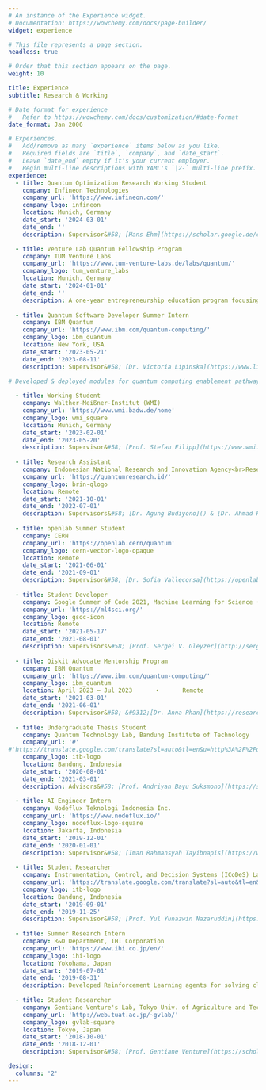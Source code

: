 ```yaml
---
# An instance of the Experience widget.
# Documentation: https://wowchemy.com/docs/page-builder/
widget: experience

# This file represents a page section.
headless: true

# Order that this section appears on the page.
weight: 10

title: Experience
subtitle: Research & Working

# Date format for experience
#   Refer to https://wowchemy.com/docs/customization/#date-format
date_format: Jan 2006

# Experiences.
#   Add/remove as many `experience` items below as you like.
#   Required fields are `title`, `company`, and `date_start`.
#   Leave `date_end` empty if it's your current employer.
#   Begin multi-line descriptions with YAML's `|2-` multi-line prefix.
experience:
  - title: Quantum Optimization Research Working Student
    company: Infineon Technologies
    company_url: 'https://www.infineon.com/'
    company_logo: infineon
    location: Munich, Germany
    date_start: '2024-03-01'
    date_end: ''
    description: Supervisor&#58; [Hans Ehm](https://scholar.google.de/citations?user=i7bdrB4AAAAJ&hl=de), [Lilly Palackal](https://www.cs.cit.tum.de/en/sccs/people/lilly-palackal/), [Maximilian Hess]()<br>• Studying algorithms to enhance QAOA performance, taking advantage of qubit measurement correlation from an optimized QAOA circuit, e.g., the quantum relax-and-round algorithm and variations of recursive QAOA, in solving binary optimization problems.<br>• Contributes to various German government-funded and private projects&#58;<br>

  - title: Venture Lab Quantum Fellowship Program
    company: TUM Venture Labs
    company_url: 'https://www.tum-venture-labs.de/labs/quantum/'
    company_logo: tum_venture_labs
    location: Munich, Germany
    date_start: '2024-01-01'
    date_end: ''
    description: A one-year entrepreneurship education program focusing on quantum applications. Participating in technological & entrepreneurial workshops, founders associate internship, and product ideation & building. Selected as one of the 10 students in the first cohort.
    
  - title: Quantum Software Developer Summer Intern
    company: IBM Quantum
    company_url: 'https://www.ibm.com/quantum-computing/'
    company_logo: ibm_quantum
    location: New York, USA
    date_start: '2023-05-21'
    date_end: '2023-08-11'
    description: Supervisor&#58; [Dr. Victoria Lipinska](https://www.linkedin.com/in/victoria-lipinska/)<br>• Enhanced quantum computing research & education framework for [Cleveland Clinic](https://my.clevelandclinic.org/) (CCF) by making Quantum Repository, a compilation & documentation of IBM-CCF research and code-base.<br>• Developed quantum computing education module for healthcare & life sciences research for CCF. Made quantum computing poster for touchscreen interactive panel as info board on the on-site CCF quantum computer.<br>• Part of the Quantum Intern Advisory Board&#58; Arranged and initiated 10+ events, panel discussions, and talks, for all 2023 interns.

# Developed & deployed modules for quantum computing enablement pathways, focusing on quantum computing applications in healthcare. A partnership with [Cleveland Clinic](https://my.clevelandclinic.org/).
    
  - title: Working Student
    company: Walther-Meißner-Institut (WMI)
    company_url: 'https://www.wmi.badw.de/home'
    company_logo: wmi_square
    location: Munich, Germany
    date_start: '2023-02-01'
    date_end: '2023-05-20'
    description: Supervisor&#58; [Prof. Stefan Filipp](https://www.wmi.badw.de/the-institute/team/stefan-filipp), [Dr. Gleb Krylov](https://www.wmi.badw.de/the-institute/team/gleb-krylov), & [Malay Singh](https://www.wmi.badw.de/the-institute/team/malay-singh)<br>Developed internal WMI software suites for real-time visualizations of quantum computing hardware experimental data with Plotly Dash.
    
  - title: Research Assistant
    company: Indonesian National Research and Innovation Agency<br>Research Center for Quantum Physics
    company_url: 'https://quantumresearch.id/'
    company_logo: brin-qlogo
    location: Remote
    date_start: '2021-10-01'
    date_end: '2022-07-01'
    description: Supervisors&#58; [Dr. Agung Budiyono]() & [Dr. Ahmad R. T. Nugraha](https://art.nugraha.web.id/)<br>Developed a novel Monte Carlo simulation within epistemically-restricted phase-space formulation of quantum mechanics for quantum many-body systems. This novel method allows for a better calculation time at a large sampling with reasonable accuracy. Used TensorFlow to code the simulation and for automatic optimization.
    
  - title: openlab Summer Student
    company: CERN
    company_url: 'https://openlab.cern/quantum'
    company_logo: cern-vector-logo-opaque
    location: Remote
    date_start: '2021-06-01'
    date_end: '2021-09-01'
    description: Supervisor&#58; [Dr. Sofia Vallecorsa](https://openlab.cern/team/sofia-vallecorsa)<br>Investigated the Quantum Generative Adversarial Networks algorithm to simulate the $t\bar{t}H(b\bar{b})$ production processes in the LHC experiment. Benchmarked the results with the classical models, studied how the quantum model affects the performance. Used TensorFlow Quantum to build and train the model.
    
  - title: Student Developer
    company: Google Summer of Code 2021, Machine Learning for Science (ML4Sci)
    company_url: 'https://ml4sci.org/'
    company_logo: gsoc-icon
    location: Remote
    date_start: '2021-05-17'
    date_end: '2021-08-01'
    description: Supervisors&#58; [Prof. Sergei V. Gleyzer](http://sergeigleyzer.com/), [Dr. Emanuele Usai](https://orcid.org/0000-0001-9323-2107), and [Raphael Koh](https://www.raphaelkoh.me/)<br>Conducted research on the potential of Quantum Convolutional Neural Networks in classifying images of particles from high-energy physics events. Benchmarked the results with the classical models, studied how the quantum model affects the performance. The results and codes used for this project are publicly available as an open-source project. The official project page is [here](https://summerofcode.withgoogle.com/projects/#5612096894533632).
    
  - title: Qiskit Advocate Mentorship Program
    company: IBM Quantum
    company_url: 'https://www.ibm.com/quantum-computing/'
    company_logo: ibm_quantum
    location: April 2023 – Jul 2023 ㅤㅤㅤ ∙ ㅤㅤㅤ Remote
    date_start: '2021-03-01'
    date_end: '2021-06-01'
    description: Supervisor&#58; &#9312;[Dr. Anna Phan](https://researcher.watson.ibm.com/researcher/view.php?person=au1-anna.phan) (Spring 2021), &#9313;[Atsushi Matsuo](https://researcher.watson.ibm.com/researcher/view.php?person=jp-MATSUOA) (Spring 2023)<br>&#9312; Studied the Quantum Graph Recurrent Neural Networks for finding the Hamiltonian parameters of transverse-field Ising model (QGRNN, Verdon, et al.) and translated the algorithm to Qiskit code. Presented a code demo at the Qiskit Advocate Monthly Meetup.<br>&#9313; Developing Qiskit's Circuit Library Python module for data re-uploading classifier (Pérez-Salinas, et al.) and Notebook tutorial on how to train the circuit as a quantum machine learning model for the Qiskit Textbook.
    
  - title: Undergraduate Thesis Student
    company: Quantum Technology Lab, Bandung Institute of Technology
    company_url: '#'
#'https://translate.google.com/translate?sl=auto&tl=en&u=http%3A%2F%2Fqlab.itb.ac.id%2F'
    company_logo: itb-logo
    location: Bandung, Indonesia
    date_start: '2020-08-01'
    date_end: '2021-03-01'
    description: Advisors&#58; [Prof. Andriyan Bayu Suksmono](https://scholar.google.co.id/citations?user=IMH571IAAAAJ&hl=en) and [Dr. Nugraha](https://scholar.google.co.id/citations?user=fym11QIAAAAJ&hl=id)<br>Designed variational quantum circuits that work similarly to convolution filters in CNN to classify images. The proposed architectures achieved higher testing accuracy compared to some previous related works. Click [here](https://github.com/eraraya-ricardo/quantum_image_classifier) for the project page.
    
  - title: AI Engineer Intern
    company: Nodeflux Teknologi Indonesia Inc.
    company_url: 'https://www.nodeflux.io/'
    company_logo: nodeflux-logo-square
    location: Jakarta, Indonesia
    date_start: '2019-12-01'
    date_end: '2020-01-01'
    description: Supervisor&#58; [Iman Rahmansyah Tayibnapis](https://www.linkedin.com/in/iman-rahmansyah-tayibnapis-25032b176/)<br>Designed a real-time face tracking and blemish removal system to create a webcam filter application. A numerical threshold in HSV color space and elliptical kernel dilations was applied to the image to detect the skin. Blemishes were detected by utilizing CLAHE and blob detection. Trained a YOLO model to track the face using PyTorch. Coded algorithms for blemish removal using OpenCV. Achieved 85-90% of blemishes removal.
    
  - title: Student Researcher
    company: Instrumentation, Control, and Decision Systems (ICoDeS) Lab, Bandung Institute of Technology
    company_url: 'https://translate.google.com/translate?sl=auto&tl=en&u=https%3A%2F%2Fik.fti.itb.ac.id%2Flab-icodes%2F'
    company_logo: itb-logo
    location: Bandung, Indonesia
    date_start: '2019-09-01'
    date_end: '2019-11-25'
    description: Supervisor&#58; [Prof. Yul Yunazwin Nazaruddin](https://scholar.google.com/citations?user=Rve3vEYAAAAJ&hl=en)<br>Conducted research in utilizing Error-state Kalman Filter and Diagonal Recurrent Neural Network & LSTM to make the localization of an autonomous car more reliable in the absence of GPS signal, reducing 70% of localization errors. Gathered the training data using CARLA Simulator. Trained and tested the model using Keras and TensorFlow.
    
  - title: Summer Research Intern
    company: R&D Department, IHI Corporation
    company_url: 'https://www.ihi.co.jp/en/'
    company_logo: ihi-logo
    location: Yokohama, Japan
    date_start: '2019-07-01'
    date_end: '2019-08-31'
    description: Developed Reinforcement Learning agents for solving classic control problems in the OpenAI Gym environment using the Deep Q-Learning algorithm. Designed Reinforcement Learning microservices for the company's AI platform.
        
  - title: Student Researcher
    company: Gentiane Venture's Lab, Tokyo Univ. of Agriculture and Technology
    company_url: 'http://web.tuat.ac.jp/~gvlab/'
    company_logo: gvlab-square
    location: Tokyo, Japan
    date_start: '2018-10-01'
    date_end: '2018-12-01'
    description: Supervisor&#58; [Prof. Gentiane Venture](https://scholar.google.com/citations?hl=en&user=RAOhaYYAAAAJ&view_op=list_works&sortby=pubdate)<br>Did [research](https://ericardomuten.com/project/learning-human-touch-interaction-with-convolutional-neural-networks/) in using Convolutional Neural Networks to classify types of touch interaction (poke, scratch, etc.) from humans by learning the data pattern from a force sensor (ShokacChip TS). Trained the model using Keras and TensorFlow. The model reached 88% real-time accuracy. Coded a robotic arm's servos using inverse kinematics in MATLAB to make it moves according to the type of touch being predicted by the network as a response.

design:
  columns: '2'
---
```


<!--gsoc-ml4sci-logo-transparent-compressed-->
<!-- Studied the quantum machine learning model of Data Re-uploading Quantum Classifier (Pérez-Salinas, A. et al.) and Quantum Graph Neural Networks (Verdon, G. et al.). Made code implementation of those models using Qiskit. Ran simulations to find the unknown Hamiltonian parameters of simple transverse-field Ising models with Quantum Graph Neural Networks. -->
